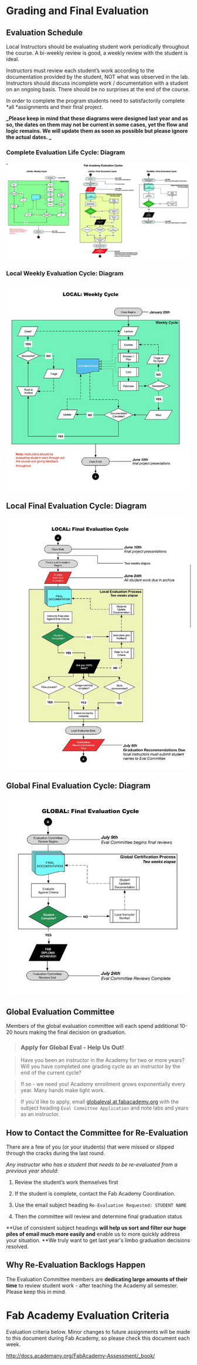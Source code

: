 # Grading and Final Evaluation

## Evaluation Schedule

Local Instructors should be evaluating student work periodically throughout the course. A bi-weekly review is good, a weekly review with the student is ideal.

Instructors must review each student’s work according to the documentation provided by the student, NOT what was observed in the lab. Instructors should discuss incomplete work / documentation with a student on an ongoing basis. There should be no surprises at the end of the course.

In order to complete the program students need to satisfactorily complete *all *assignments and their final project.

**_Please keep in mind that these diagrams were designed last year and as so, the dates on them may not be current in some cases, yet the flow and logic remains. We will update them as soon as possible but please ignore the actual dates. _**

### Complete Evaluation Life Cycle: Diagram

![image alt text](img/image_0.jpg)

### Local Weekly Evaluation Cycle: Diagram

![image alt text](img/image_1.jpg)

## Local Final Evaluation Cycle: Diagram

![image alt text](img/image_2.jpg)

## Global Final Evaluation Cycle: Diagram

![image alt text](img/image_3.jpg)

## Global Evaluation Committee

Members of the global evaluation committee will each spend additional 10-20 hours making the final decision on graduation.   

> ### Apply for Global Eval - Help Us Out!

> Have you been an instructor in the Academy for two or more years? Will you have completed one grading cycle as an instructor by the end of the current cycle?

> If so - we need you! Academy enrollment grows exponentially every year. Many hands make light work.

> If you'd like to apply, email [globaleval at fabacademy.org](mailto:globaleval@fabacademy.org) with the subject heading `Eval Committee Application` and note labs and years as an instructor.



## How to Contact the Committee for Re-Evaluation

There are a few of you (or your students) that were missed or slipped through the cracks during the last round.

*Any instructor who has a student that needs to be re-evaluated from a previous year should:*

1. Review the student’s work themselves first

2. If the student is complete, contact the Fab Academy Coordination.

3. Use the email subject heading `Re-Evaluation Requested: STUDENT NAME`

4. Then the committee will review and determine final graduation status

**Use of consistent subject headings **will help us sort and filter our huge piles of email much more easily and** enable us to more quickly address your situation. **We truly want to get last year's limbo graduation decisions resolved.

## Why Re-Evaluation Backlogs Happen

The Evaluation Committee members are **dedicating large amounts of their time** to review student work - after teaching the Academy all semester. Please keep this in mind.

# Fab Academy Evaluation Criteria

Evaluation criteria below. Minor changes to future assignments will be made to this document during Fab Academy, so please check this document each week.

<http://docs.academany.org/FabAcademy-Assessment/_book/>
